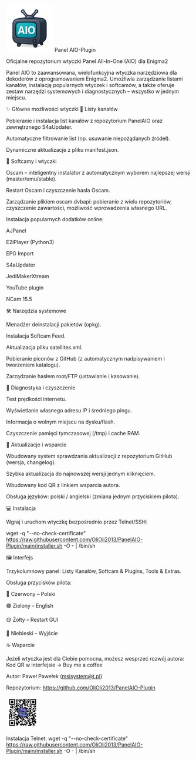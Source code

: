 ![Logo Panelu AIO](logo.png)
Panel AIO-Plugin

Oficjalne repozytorium wtyczki Panel All-In-One (AIO) dla Enigma2

Panel AIO to zaawansowana, wielofunkcyjna wtyczka narzędziowa dla dekoderów z oprogramowaniem Enigma2.
Umożliwia zarządzanie listami kanałów, instalację popularnych wtyczek i softcamów, a także oferuje zestaw narzędzi systemowych i diagnostycznych – wszystko w jednym miejscu.

✨ Główne możliwości wtyczki
📡 Listy kanałów

Pobieranie i instalacja list kanałów z repozytorium PanelAIO oraz zewnętrznego S4aUpdater.

Automatyczne filtrowanie list (np. usuwanie niepożądanych źródeł).

Dynamiczne aktualizacje z pliku manifest.json.

🔑 Softcamy i wtyczki

Oscam – inteligentny instalator z automatycznym wyborem najlepszej wersji (master/emu/stable).

Restart Oscam i czyszczenie hasła Oscam.

Zarządzanie plikiem oscam.dvbapi: pobieranie z wielu repozytoriów, czyszczenie zawartości, możliwość wprowadzenia własnego URL.

Instalacja popularnych dodatków online:

AJPanel

E2iPlayer (Python3)

EPG Import

S4aUpdater

JediMakerXtream

YouTube plugin

NCam 15.5

🛠️ Narzędzia systemowe

Menadżer deinstalacji pakietów (opkg).

Instalacja Softcam Feed.

Aktualizacja pliku satellites.xml.

Pobieranie piconów z GitHub (z automatycznym nadpisywaniem i tworzeniem katalogu).

Zarządzanie hasłem root/FTP (ustawianie i kasowanie).

🧹 Diagnostyka i czyszczenie

Test prędkości internetu.

Wyświetlanie własnego adresu IP i średniego pingu.

Informacja o wolnym miejscu na dysku/flash.

Czyszczenie pamięci tymczasowej (/tmp) i cache RAM.

🔄 Aktualizacje i wsparcie

Wbudowany system sprawdzania aktualizacji z repozytorium GitHub (wersja, changelog).

Szybka aktualizacja do najnowszej wersji jednym kliknięciem.

Wbudowany kod QR z linkiem wsparcia autora.

Obsługa języków: polski / angielski (zmiana jednym przyciskiem pilota).

💻 Instalacja

Wgraj i uruchom wtyczkę bezpośrednio przez Telnet/SSH:

wget -q "--no-check-certificate" https://raw.githubusercontent.com/OliOli2013/PanelAIO-Plugin/main/installer.sh -O - | /bin/sh

🖼️ Interfejs

Trzykolumnowy panel: Listy Kanałów, Softcam & Plugins, Tools & Extras.

Obsługa przycisków pilota:

🔴 Czerwony – Polski

🟢 Zielony – English

🟡 Żółty – Restart GUI

🔵 Niebieski – Wyjście

☕ Wsparcie

Jeżeli wtyczka jest dla Ciebie pomocna, możesz wesprzeć rozwój autora:
Kod QR w interfejsie → Buy me a coffee

Autor: Paweł Pawełek (msisystem@t.pl)


Repozytorium: https://github.com/OliOli2013/PanelAIO-Plugin

![Wesprzyj rozwój wtyczki](Kod_QR_buycoffee.png)


Instalacja Telnet: wget -q "--no-check-certificate" https://raw.githubusercontent.com/OliOli2013/PanelAIO-Plugin/main/installer.sh -O - | /bin/sh
